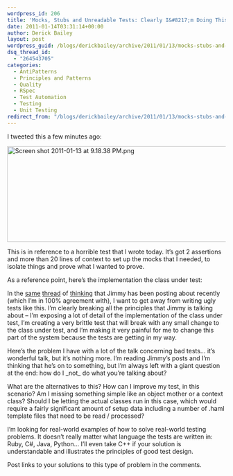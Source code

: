 ```yaml
---
wordpress_id: 206
title: 'Mocks, Stubs and Unreadable Tests: Clearly I&#8217;m Doing This Wrong'
date: 2011-01-14T03:31:14+00:00
author: Derick Bailey
layout: post
wordpress_guid: /blogs/derickbailey/archive/2011/01/13/mocks-stubs-and-unreadable-tests-clearly-i-m-doing-this-wrong.aspx
dsq_thread_id:
  - "264543705"
categories:
  - AntiPatterns
  - Principles and Patterns
  - Quality
  - RSpec
  - Test Automation
  - Testing
  - Unit Testing
redirect_from: "/blogs/derickbailey/archive/2011/01/13/mocks-stubs-and-unreadable-tests-clearly-i-m-doing-this-wrong.aspx/"
---
```

I tweeted this a few minutes ago:

[<img src="https://lostechies.com/content/derickbailey/uploads/2011/03/Screen-shot-2011-01-13-at-9.18.38-PM.png" border="0" alt="Screen shot 2011-01-13 at 9.18.38 PM.png" width="526" height="221" />](http://twitter.com/#!/derickbailey/status/25752002038333440)

This is in reference to a horrible test that I wrote today. It&#8217;s got 2 assertions and more than 20 lines of context to set up the mocks that I needed, to isolate things and prove what I wanted to prove.</p> 

As a reference point, here&#8217;s the implementation the class under test:</p> 

In the [same](https://lostechies.com/blogs/jimmy_bogard/archive/2011/01/06/putting-mocks-in-their-place.aspx) [thread](https://lostechies.com/blogs/jimmy_bogard/archive/2011/01/11/shifting-testing-strategies-away-from-mocks.aspx) of [thinking](https://lostechies.com/blogs/jimmy_bogard/archive/2011/01/12/defining-unit-tests.aspx) that Jimmy has been posting about recently (which I&#8217;m in 100% agreement with), I want to get away from writing ugly tests like this. I&#8217;m clearly breaking all the principles that Jimmy is talking about &#8211; I&#8217;m exposing a lot of detail of the implementation of the class under test, I&#8217;m creating a very brittle test that will break with any small change to the class under test, and I&#8217;m making it very painful for me to change this part of the system because the tests are getting in my way.

Here&#8217;s the problem I have with a lot of the talk concerning bad tests&#8230; it&#8217;s wonderful talk, but it&#8217;s nothing more. I&#8217;m reading Jimmy&#8217;s posts and I&#8217;m thinking that he&#8217;s on to something, but I&#8217;m always left with a giant question at the end: how do I \_not\_ do what you&#8217;re talking about?

What are the alternatives to this? How can I improve my test, in this scenario? Am I missing something simple like an object mother or a context class? Should I be letting the actual classes run in this case, which would require a fairly significant amount of setup data including a number of .haml template files that need to be read / processed?

I&#8217;m looking for real-world examples of how to solve real-world testing problems. It doesn&#8217;t really matter what language the tests are written in: Ruby, C#, Java, Python&#8230; I&#8217;ll even take C++ if your solution is understandable and illustrates the principles of good test design.

Post links to your solutions to this type of problem in the comments.